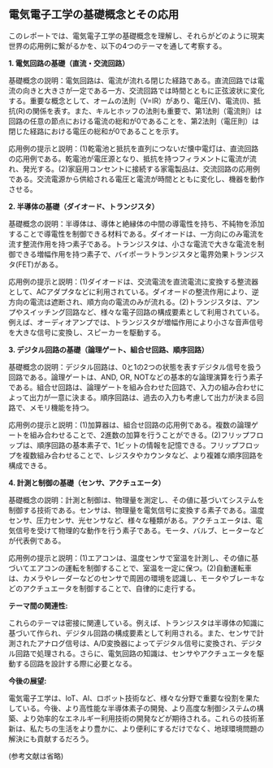 ## 電気電子工学の基礎概念とその応用

このレポートでは、電気電子工学の基礎概念を理解し、それらがどのように現実世界の応用例に繋がるかを、以下の4つのテーマを通して考察する。

**1. 電気回路の基礎（直流・交流回路）**

基礎概念の説明：電気回路は、電流が流れる閉じた経路である。直流回路では電流の向きと大きさが一定である一方、交流回路では時間とともに正弦波状に変化する。重要な概念として、オームの法則（V=IR）があり、電圧(V)、電流(I)、抵抗(R)の関係を表す。また、キルヒホッフの法則も重要で、第1法則（電流則）は回路の任意の節点における電流の総和が0であることを、第2法則（電圧則）は閉じた経路における電圧の総和が0であることを示す。

応用例の提示と説明：(1)乾電池と抵抗を直列につないだ懐中電灯は、直流回路の応用例である。乾電池が電圧源となり、抵抗を持つフィラメントに電流が流れ、発光する。(2)家庭用コンセントに接続する家電製品は、交流回路の応用例である。交流電源から供給される電圧と電流が時間とともに変化し、機器を動作させる。

**2. 半導体の基礎（ダイオード、トランジスタ）**

基礎概念の説明：半導体は、導体と絶縁体の中間の導電性を持ち、不純物を添加することで導電性を制御できる材料である。ダイオードは、一方向にのみ電流を流す整流作用を持つ素子である。トランジスタは、小さな電流で大きな電流を制御できる増幅作用を持つ素子で、バイポーラトランジスタと電界効果トランジスタ(FET)がある。

応用例の提示と説明：(1)ダイオードは、交流電流を直流電流に変換する整流器として、ACアダプタなどに利用されている。ダイオードの整流作用により、逆方向の電流は遮断され、順方向の電流のみが流れる。(2)トランジスタは、アンプやスイッチング回路など、様々な電子回路の構成要素として利用されている。例えば、オーディオアンプでは、トランジスタが増幅作用により小さな音声信号を大きな信号に変換し、スピーカーを駆動する。

**3. デジタル回路の基礎（論理ゲート、組合せ回路、順序回路）**

基礎概念の説明：デジタル回路は、0と1の2つの状態を表すデジタル信号を扱う回路である。論理ゲートは、AND, OR, NOTなどの基本的な論理演算を行う素子である。組合せ回路は、論理ゲートを組み合わせた回路で、入力の組み合わせによって出力が一意に決まる。順序回路は、過去の入力も考慮して出力が決まる回路で、メモリ機能を持つ。

応用例の提示と説明：(1)加算器は、組合せ回路の応用例である。複数の論理ゲートを組み合わせることで、2進数の加算を行うことができる。(2)フリップフロップは、順序回路の基本素子で、1ビットの情報を記憶できる。フリップフロップを複数組み合わせることで、レジスタやカウンタなど、より複雑な順序回路を構成できる。

**4. 計測と制御の基礎（センサ、アクチュエータ）**

基礎概念の説明：計測と制御は、物理量を測定し、その値に基づいてシステムを制御する技術である。センサは、物理量を電気信号に変換する素子である。温度センサ、圧力センサ、光センサなど、様々な種類がある。アクチュエータは、電気信号を受けて物理的な動作を行う素子である。モータ、バルブ、ヒーターなどが代表例である。

応用例の提示と説明：(1)エアコンは、温度センサで室温を計測し、その値に基づいてエアコンの運転を制御することで、室温を一定に保つ。(2)自動運転車は、カメラやレーダーなどのセンサで周囲の環境を認識し、モータやブレーキなどのアクチュエータを制御することで、自律的に走行する。


**テーマ間の関連性:**

これらのテーマは密接に関連している。例えば、トランジスタは半導体の知識に基づいて作られ、デジタル回路の構成要素として利用される。また、センサで計測されたアナログ信号は、A/D変換器によってデジタル信号に変換され、デジタル回路で処理される。さらに、電気回路の知識は、センサやアクチュエータを駆動する回路を設計する際に必要となる。

**今後の展望:**

電気電子工学は、IoT、AI、ロボット技術など、様々な分野で重要な役割を果たしている。今後、より高性能な半導体素子の開発、より高度な制御システムの構築、より効率的なエネルギー利用技術の開発などが期待される。これらの技術革新は、私たちの生活をより豊かに、より便利にするだけでなく、地球環境問題の解決にも貢献するだろう。


(参考文献は省略)
